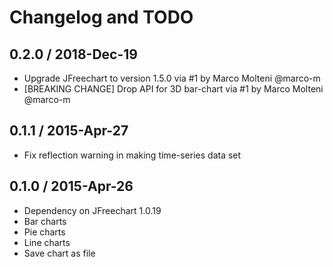 # Changelog and TODO

## 0.2.0 / 2018-Dec-19

- Upgrade JFreechart to version 1.5.0 via #1 by Marco Molteni @marco-m
- [BREAKING CHANGE] Drop API for 3D bar-chart via #1 by Marco Molteni @marco-m


## 0.1.1 / 2015-Apr-27

- Fix reflection warning in making time-series data set


## 0.1.0 / 2015-Apr-26

- Dependency on JFreechart 1.0.19
- Bar charts
- Pie charts
- Line charts
- Save chart as file
